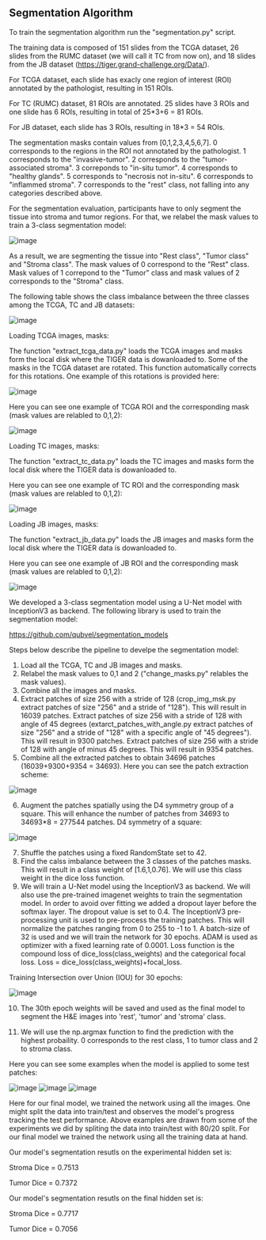 ## **Segmentation Algorithm**

To train the segmentation algorithm run the "segmentation.py" script.

The training data is composed of 151 slides from the TCGA dataset, 26 slides from the RUMC dataset (we will call it TC from now on), and 18 slides from the JB dataset (https://tiger.grand-challenge.org/Data/).

For TCGA dataset, each slide has exacly one region of interest (ROI) annotated by the pathologist, resulting in 151 ROIs.

For TC (RUMC) dataset, 81 ROIs are annotated. 25 slides have 3 ROIs and one slide has 6 ROIs, resulting in total of 25*3+6 = 81 ROIs.

For JB dataset, each slide has 3 ROIs, resulting in 18*3 = 54 ROIs.

The segmentation masks contain values from [0,1,2,3,4,5,6,7]. 0 corresponds to the regions in the ROI not annotated by the pathologist. 1 corresponds to the "invasive-tumor". 2 corresponds to the "tumor-associated stroma". 3 correponds to "in-situ tumor". 4 corresponds to "healthy glands". 5 corresponds to "necrosis not in-situ". 6 corresponds to "inflammed stroma". 7 corresponds to the "rest" class, not falling into any categories described above.

For the segmentation evaluation, participants have to only segment the tissue into stroma and tumor regions. For that, we relabel the mask values to train a 3-class segmentation model:

![image](https://user-images.githubusercontent.com/68286434/181014711-78027965-0c48-4c63-a938-dad981dfae3e.png)

As a result, we are segmenting the tissue into "Rest class", "Tumor class" and "Stroma class". The mask values of 0 correspond to the "Rest" class. Mask values of 1 correpond to the "Tumor" class and mask values of 2 corresponds to the "Stroma" class.

The following table shows the class imbalance between the three classes among the TCGA, TC and JB datasets:

![image](https://user-images.githubusercontent.com/68286434/181014748-7d3f4343-689a-43b5-92df-6350f2f03830.png)

Loading TCGA images, masks:

The function "extract_tcga_data.py" loads the TCGA images and masks form the local disk where the TIGER data is dowanloaded to. Some of the masks in the TCGA dataset are rotated. This function automatically corrects for this rotations. One example of this rotations is provided here:

![image](https://user-images.githubusercontent.com/68286434/181014785-b3061da8-37eb-48f6-917f-43b7f4d0a420.png)

Here you can see one example of TCGA ROI and the corresponding mask (mask values are relabled to 0,1,2):

![image](https://user-images.githubusercontent.com/68286434/181014817-106f1c69-8f99-4c74-ae92-b3b731c13535.png)

Loading TC images, masks:

The function "extract_tc_data.py" loads the TC images and masks form the local disk where the TIGER data is dowanloaded to.

Here you can see one example of TC ROI and the corresponding mask (mask values are relabled to 0,1,2):

![image](https://user-images.githubusercontent.com/68286434/181014877-25820a36-ecc7-4a2c-be6a-bf73994d470f.png)

Loading JB images, masks:

The function "extract_jb_data.py" loads the JB images and masks form the local disk where the TIGER data is dowanloaded to.

Here you can see one example of JB ROI and the corresponding mask (mask values are relabled to 0,1,2):

![image](https://user-images.githubusercontent.com/68286434/181014921-c9c09afb-bd66-4140-a465-3b9eaf2fd41f.png)

We developed a 3-class segmentation model using a U-Net model with InceptionV3 as backend. The following library is used to train the segmentation model:

https://github.com/qubvel/segmentation_models

Steps below describe the pipeline to develpe the segmentation model:

1) Load all the TCGA, TC and JB images and masks.
2) Relabel the mask values to 0,1 and 2 ("change_masks.py" relables the mask values).
3) Combine all the images and masks.
4) Extract patches of size 256 with a stride of 128 (crop_img_msk.py extract patches of size "256" and a stride of "128"). This will result in 16039 patches. Extract patches of size 256 with a stride of 128 with angle of 45 degrees (extarct_patches_with_angle.py extract patches of size "256" and a stride of "128" with a specific angle of "45 degrees"). This will result in 9300 patches. Extract patches of size 256 with a stride of 128 with angle of minus 45 degrees. This will result in 9354 patches.
5) Combine all the extracted patches to obtain 34696 patches (16039+9300+9354 = 34693). Here you can see the patch extraction scheme:

![image](https://user-images.githubusercontent.com/68286434/181015792-51195300-61ae-48c7-b81c-1f6a7ab395e2.png)

6) Augment the patches spatially using the D4 symmetry group of a square. This will enhance the number of patches from 34693 to 34693*8 = 277544 patches. D4 symmetry of a square:

![image](https://user-images.githubusercontent.com/68286434/181015913-a26934d9-2496-4fc2-8569-b48415ac6c93.png)

7) Shuffle the patches using a fixed RandomState set to 42.
8) Find the calss imbalance between the 3 classes of the patches masks. This will result in a class weight of [1.6,1,0.76]. We will use this class weight in the dice loss function.
9) We will train a U-Net model using the InceptionV3 as backend. We will also use the pre-trained imagenet weights to train the segmentation model. In order to avoid over fitting we added a dropout layer before the softmax layer. The dropout value is set to 0.4. The InceptionV3 pre-processing unit is used to pre-process the training patches. This will normalize the patches ranging from 0 to 255 to -1 to 1. A batch-size of 32 is used and we will train the network for 30 epochs. ADAM is used as optimizer with a fixed learning rate of 0.0001. Loss function is the compound loss of dice_loss(class_weights) and the categorical focal loss.
Loss = dice_loss(class_weights)+focal_loss.

Training Intersection over Union (IOU) for 30 epochs:

![image](https://user-images.githubusercontent.com/68286434/181016176-603128cb-bb27-4c7b-ae6b-65cf2cb9ef61.png)

10) The 30th epoch weights will be saved and used as the final model to segment the H&E images into 'rest', 'tumor' and 'stroma' class.

11) We will use the np.argmax function to find the prediction with the highest probaility. 0 corresponds to the rest class, 1 to tumor class and 2 to stroma class.

Here you can see some examples when the model is applied to some test patches:

![image](https://user-images.githubusercontent.com/68286434/181016537-5759b7f1-2f8d-42b6-9b5f-49189f439aed.png)
![image](https://user-images.githubusercontent.com/68286434/181016558-3c77633f-cb9a-4074-b0a7-01fc17ab523b.png)
![image](https://user-images.githubusercontent.com/68286434/181016594-8ed06c27-c07d-40ad-aa0e-b7b105b81639.png)

Here for our final model, we trained the network using all the images. One might split the data into train/test and observes the model's progress tracking the test performance. Above examples are drawn from some of the experiments we did by spliting the data into train/test with 80/20 split. For our final model we trained the network using all the training data at hand.

Our model's segmentation resutls on the experimental hidden set is: 

Stroma Dice = 0.7513

Tumor Dice = 0.7372

Our model's segmentation resutls on the final hidden set is: 

Stroma Dice = 0.7717

Tumor Dice = 0.7056


